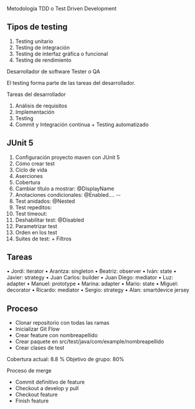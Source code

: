 
Metodología TDD o Test Driven Development


## Tipos de testing

1. Testing unitario
2. Testing de integración
3. Testing de interfaz gráfica o funcional
4. Testing de rendimiento

Desarrollador de software
Tester o QA

El testing forma parte de las tareas del desarrollador.


Tareas del desarrollador
1. Análisis de requisitos
2. Implementación
3. Testing
4. Commit y Integración continua + Testing automatizado

## JUnit 5
 
1. Configuración proyecto maven con JUnit 5
2. Cómo crear test
3. Ciclo de vida
4. Aserciones
5. Cobertura
6. Cambiar título a mostrar: @DisplayName
7. Anotaciones condicionales: @Enabled....
--
8. Test anidados: @Nested
9. Test repeditos: 
10. Test timeout: 
11. Deshabilitar test: @Disabled
12. Parametrizar test
13. Orden en los test
15. Suites de test: + Filtros

## Tareas


•	Jordi: iterator
•	Arantza: singleton
•	Beatriz: observer
•	Iván: state
•	Javier: strategy
•	Juan Carlos: builder
•	Juan Diego: mediator
•	Luz: adapter
•	Manuel: prototype
•	Marina: adapter
•	Mario: state
•	Miguel: decorator
•	Ricardo: mediator
•	Sergio: strategy
•	Alan: smartdevice jersey

## Proceso

* Clonar repositorio con todas las ramas
* Inicializar Git Flow
* Crear feature con nombreapellido
* Crear paquete en src/test/java/com/example/nombreapellido
* Crear clases de test

Cobertura actual: 8.8 %
Objetivo de grupo: 80%


Proceso de merge

* Commit definitivo de feature
* Checkout a develop y pull 
* Checkout feature
* Finish feature





















